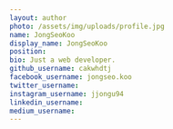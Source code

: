 ```yaml
---
layout: author
photo: /assets/img/uploads/profile.jpg
name: JongSeoKoo
display_name: JongSeoKoo
position:
bio: Just a web developer.
github_username: cakwhdtj
facebook_username: jongseo.koo
twitter_username:
instagram_username: jjongu94
linkedin_username:
medium_username:
---
```

